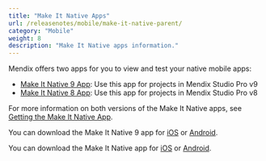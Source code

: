 ```yaml
---
title: "Make It Native Apps"
url: /releasenotes/mobile/make-it-native-parent/
category: "Mobile"
weight: 8
description: "Make It Native apps information."
---
```


Mendix offers two apps for you to view and test your native mobile apps:

* [Make It Native 9 App](/releasenotes/mobile/make-it-native-9/): Use this app for projects in Mendix Studio Pro v9
* [Make It Native 8 App](/releasenotes/mobile/make-it-native-app/): Use this app for projects in Mendix Studio Pro v8

For more information on both versions of the Make It Native apps, see [Getting the Make It Native App](/refguide9/getting-the-make-it-native-app/).

You can download the Make It Native 9 app for [iOS](https://apps.apple.com/us/app/make-it-native-9/id1542182000) or [Android](https://play.google.com/store/apps/details?id=com.mendix.developerapp.mx9).

You can download the Make It Native app for [iOS](https://apps.apple.com/app/make-it-native/id1334081181) or [Android](https://play.google.com/store/apps/details?id=com.mendix.developerapp).
